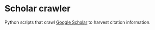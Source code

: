 Scholar crawler
===============

Python scripts that crawl [Google Scholar](https://scholar.google.com/)
to harvest citation information.

